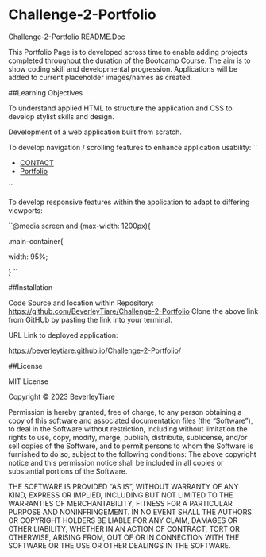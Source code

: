 # Challenge-2-Portfolio

Challenge-2-Portfolio README.Doc


This Portfolio Page is to developed across time to enable adding projects completed throughout the duration of the Bootcamp Course. The aim is to show coding skill and developmental progression. Applications will be added to current placeholder images/names as created.


##Learning Objectives

To understand applied HTML to structure the application and CSS to develop stylist skills and design.

Development of a web application built from scratch.

To develop navigation / scrolling features to enhance application usability:
``</a>

<ul  id="navigation">

<li><a  href="index.html#contact">CONTACT</a></li>

<li><a  href="#Portfolio">Portfolio</a></li>

</ul>``

To develop responsive features within the application to adapt to differing viewports:

``@media screen and (max-width: 1200px){

.main-container{

width: 95%;

} ``

##Installation

Code Source and location within Repository:
https://github.com/BeverleyTiare/Challenge-2-Portfolio
Clone the above link from GitHUb by pasting the link into your terminal.

URL Link to deployed application:

https://beverleytiare.github.io/Challenge-2-Portfolio/


##License

MIT License

Copyright © 2023 BeverleyTiare

Permission is hereby granted, free of charge, to any person obtaining a copy of this software and associated documentation files (the “Software”), to deal in the Software without restriction, including without limitation the rights to use, copy, modify, merge, publish, distribute, sublicense, and/or sell copies of the Software, and to permit persons to whom the Software is furnished to do so, subject to the following conditions: The above copyright notice and this permission notice shall be included in all copies or substantial portions of the Software.

THE SOFTWARE IS PROVIDED “AS IS”, WITHOUT WARRANTY OF ANY KIND, EXPRESS OR IMPLIED, INCLUDING BUT NOT LIMITED TO THE WARRANTIES OF MERCHANTABILITY, FITNESS FOR A PARTICULAR PURPOSE AND NONINFRINGEMENT. IN NO EVENT SHALL THE AUTHORS OR COPYRIGHT HOLDERS BE LIABLE FOR ANY CLAIM, DAMAGES OR OTHER LIABILITY, WHETHER IN AN ACTION OF CONTRACT, TORT OR OTHERWISE, ARISING FROM, OUT OF OR IN CONNECTION WITH THE SOFTWARE OR THE USE OR OTHER DEALINGS IN THE SOFTWARE.

